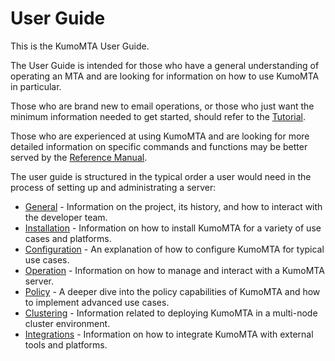 # User Guide

This is the KumoMTA User Guide.

The User Guide is intended for those who have a general understanding of operating an MTA and are looking for information on how to use KumoMTA in particular.

Those who are brand new to email operations, or those who just want the minimum
information needed to get started, should refer to the
[Tutorial](../tutorial/quickstart.md).

Those who are experienced at using KumoMTA and are looking for more detailed information on specific commands and functions may be better served by the [Reference Manual](../reference/index.md).

The user guide is structured in the typical order a user would need in the process of setting up and administrating a server:

* [General](./general/preface.md) - Information on the project, its history, and how to interact with the developer team.
* [Installation](./installation/overview.md) - Information on how to install KumoMTA for a variety of use cases and platforms.
* [Configuration](./configuration/concepts.md) - An explanation of how to configure KumoMTA for typical use cases.
* [Operation](./operation/starting.md) - Information on how to manage and interact with a KumoMTA server.
* [Policy](./policy/index.md) - A deeper dive into the policy capabilities of KumoMTA and how to implement advanced use cases.
* [Clustering](./clustering/index.md) - Information related to deploying KumoMTA in a multi-node cluster environment.
* [Integrations](./integrations/index.md) - Information on how to integrate KumoMTA with external tools and platforms.
